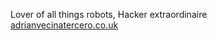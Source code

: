 Lover of all things robots, Hacker extraordinaire <br>
[adrianvecinatercero.co.uk](adrianvecinatercero.co.uk)
